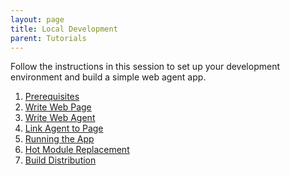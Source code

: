 ```yaml
---
layout: page
title: Local Development
parent: Tutorials
---
```

Follow the instructions in this session to set up your development environment
and build a simple web agent app.

1. [Prerequisites](prerequisites)
2. [Write Web Page](write_web_page)
3. [Write Web Agent](write_web_agent)
4. [Link Agent to Page](link_agent_to_page)
5. [Running the App](running_the_app)
6. [Hot Module Replacement](hot_module_replacement)
7. [Build Distribution](build_distribution)
